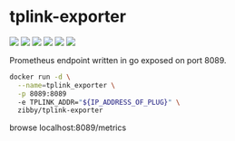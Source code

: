 # tplink-exporter
[![](https://images.microbadger.com/badges/version/zibby/tplink-exporter.svg)](https://microbadger.com/images/zibby/tplink-exporter "Get your own version badge on microbadger.com") [![](https://images.microbadger.com/badges/image/zibby/tplink-exporter.svg)](https://microbadger.com/images/zibby/tplink-exporter "Get your own image badge on microbadger.com") 
![](https://img.shields.io/github/issues-raw/Zibby/tplink-exporter/master.svg) ![](https://img.shields.io/github/last-commit/Zibby/tplink-exporter.svg) ![](https://img.shields.io/docker/automated/zibby/tplink-exporter.svg) ![](https://img.shields.io/docker/pulls/zibby/tplink-exporter.svg)

Prometheus endpoint written in go exposed on port 8089.

~~~bash
docker run -d \
  --name=tplink_exporter \
  -p 8089:8089
  -e TPLINK_ADDR="${IP_ADDRESS_OF_PLUG}" \
  zibby/tplink-exporter
~~~

browse localhost:8089/metrics

